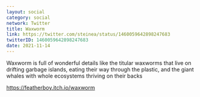 ```yaml
---
layout: social
category: social
network: Twitter
title: Waxworm
link: https://twitter.com/steinea/status/1460059642898247683
twitterID: 1460059642898247683
date: 2021-11-14
---
```


Waxworm is full of wonderful details like the titular waxworms that live on drifting garbage islands, eating their way through the plastic, and the giant whales with whole ecosystems thriving on their backs

<https://featherboy.itch.io/waxworm>
